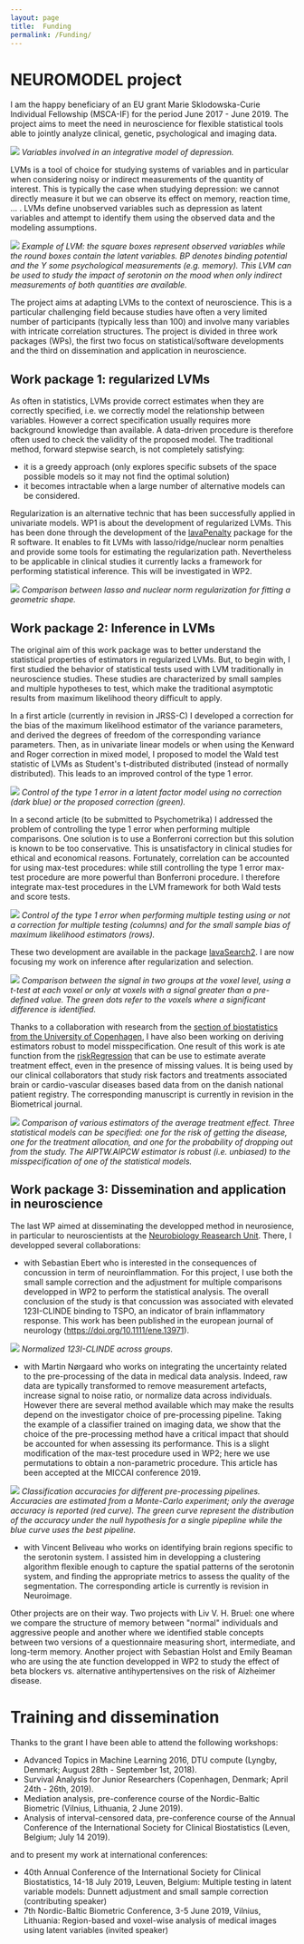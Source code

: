 ```yaml
---
layout: page
title:  Funding
permalink: /Funding/
---
```


# NEUROMODEL project

I am the happy beneficiary of an EU grant Marie Sklodowska-Curie
Individual Fellowship (MSCA-IF) for the period June 2017 -
June 2019. The project aims to meet the need in neuroscience for
flexible statistical tools able to jointly analyze clinical, genetic,
psychological and imaging data.

![](https://bozenne.github.io/img/NEUROMODEL-NeuroscienceData.png)
*Variables involved in an integrative model of depression.*

LVMs is a tool of choice for studying systems of variables and in
particular when considering noisy or indirect measurements of the
quantity of interest. This is typically the case when studying
depression: we cannot directly measure it but we can observe its
effect on memory, reaction time, ... . LVMs define unobserved
variables such as depression as latent variables and attempt to
identify them using the observed data and the modeling assumptions.

![](https://bozenne.github.io/img/NEUROMODEL-LVM.png)
*Example of LVM: the square boxes represent observed variables while the round boxes contain the latent variables. BP denotes binding potential and the Y some psychological measurements (e.g. memory). This LVM can be used to study the impact of serotonin on the mood when only indirect measurements of both quantities are available.*

The project aims at adapting LVMs to the context of neuroscience. This
is a particular challenging field because studies have often a very
limited number of participants (typically less than 100) and involve
many variables with intricate correlation structures. The project is
divided in three work packages (WPs), the first two focus on
statistical/software developments and the third on dissemination and
application in neuroscience.

## Work package 1: regularized LVMs

As often in statistics, LVMs provide correct estimates when they are
  correctly specified, i.e. we correctly model the relationship
  between variables. However a correct specification usually requires
  more background knowledge than available. A data-driven procedure is
  therefore often used to check the validity of the proposed
  model. The traditional method, forward stepwise search, is not
  completely satisfying:
  - it is a greedy approach (only explores specific subsets of the
  space possible models so it may not find the optimal solution)
  - it becomes intractable when a large number of alternative models
    can be considered.
	
Regularization is an alternative technic that has been successfully
    applied in univariate models. WP1 is about the development of
    regularized LVMs. This has been done through the development of
    the [lavaPenalty](https://github.com/bozenne/lavaPenalty) package
    for the R software. It enables to fit LVMs with
    lasso/ridge/nuclear norm penalties and provide some tools for
    estimating the regularization path. Nevertheless to be applicable
    in clinical studies it currently lacks a framework for performing
    statistical inference. This will be investigated in WP2.

![](https://bozenne.github.io/img/NEUROMODEL-nuclear.png) 
*Comparison
between lasso and nuclear norm regularization for fitting a geometric
shape.*

## Work package 2: Inference in LVMs

The original aim of this work package was to better understand the
statistical properties of estimators in regularized LVMs. But, to
begin with, I first studied the behavior of statistical tests used
with LVM traditionally in neuroscience studies. These studies are characterized by
small samples and multiple hypotheses to test, which make the
traditional asymptotic results from maximum likelihood theory
difficult to apply.

In a first article (currently in revision in JRSS-C) I developed a
correction for the bias of the maximum likelihood estimator of the
variance parameters, and derived the degrees of freedom of the
corresponding variance parameters. Then, as in univariate linear
models or when using the Kenward and Roger correction in mixed model,
I proposed to model the Wald test statistic of LVMs as Student's
t-distributed distributed (instead of normally distributed). This
leads to an improved control of the type 1 error.

![](https://bozenne.github.io/img/NEUROMODEL-ssc.png) 
*Control of the
type 1 error in a latent factor model using no correction (dark blue)
or the proposed correction (green).*

In a second article (to be submitted to Psychometrika) I addressed the
problem of controlling the type 1 error when performing multiple
comparisons. One solution is to use a Bonferroni correction but this
solution is known to be too conservative. This is unsatisfactory in
clinical studies for ethical and economical reasons. Fortunately,
correlation can be accounted for using max-test procedures: while
still controlling the type 1 error max-test procedure are more
powerful than Bonferroni procedure. I therefore integrate max-test
procedures in the LVM framework for both Wald tests and score tests.

![](https://bozenne.github.io/img/NEUROMODEL-maxProc.png) *Control of
the type 1 error when performing multiple testing using or not a
correction for multiple testing (columns) and for the small sample
bias of maximum likelihood estimators (rows).*

These two development are available in the package
[lavaSearch2](https://github.com/bozenne/lavaSearch2). I are now
focusing my work on inference after regularization and selection.

![](https://bozenne.github.io/img/NEUROMODEL-postSelection.png)
*Comparison between the signal in two groups at the voxel level, using
a t-test at each voxel or only at voxels with a signal greater than a
pre-defined value. The green dots refer to the voxels where a significant
difference is identified.*

Thanks to a collaboration with research from the [section of
biostatistics from the University of
Copenhagen](https://biostat.ku.dk/), I have also been working on
deriving estimators robust to model misspecification. One result of
this work is ate function from the
[riskRegression](https://github.com/tagteam/riskRegression) that can
be use to estimate averate treatment effect, even in the presence of
missing values. It is being used by our clinical collaborators that
study risk factors and treatments associated brain or cardio-vascular
diseases based data from on the danish national patient registry. The
corresponding manuscript is currently in revision in the Biometrical
journal.

![](https://bozenne.github.io/img/NEUROMODEL-doubleRobust.png)
*Comparison of various estimators of the average treatment
effect. Three statistical models can be specified: one for the risk of
getting the disease, one for the treatment allocation, and one for the
probability of dropping out from the study. The AIPTW.AIPCW estimator
is robust (i.e. unbiased) to the misspecification of one of the statistical
models.*

## Work package 3: Dissemination and application in neuroscience

The last WP aimed at disseminating the developped method in
neurosience, in particular to neuroscientists at the [Neurobiology
Reasearch Unit](https://nru.dk/). There, I developped several collaborations:
- with Sebastian Ebert who is interested in the consequences of
  concussion in term of neuroinflammation. For this project, I use
  both the small sample correction and the adjustment for multiple
  comparisons developped in WP2 to perform the statistical
  analysis. The overall conclusion of the study is that concussion was
  associated with elevated 123I-CLINDE binding to TSPO, an indicator
  of brain inflammatory response. This work has been published in the
  european journal of neurology (https://doi.org/10.1111/ene.13971).

![](https://bozenne.github.io/img/NEUROMODEL-TSPO.png)
*Normalized 123I-CLINDE across groups.*

- with Martin Nørgaard who works on integrating the uncertainty
  related to the pre-processing of the data in medical data
  analysis. Indeed, raw data are typically transformed to remove
  measurement artefacts, increase signal to noise ratio, or normalize
  data across individuals. However there are several method available
  which may make the results depend on the investigator choice of
  pre-processing pipeline. Taking the example of a classifier trained
  on imaging data, we show that the choice of the pre-processing
  method have a critical impact that should be accounted for when
  assessing its performance. This is a slight modification of the
  max-test procedure used in WP2; here we use permutations to obtain a
  non-parametric procedure. This article has been accepted at the
  MICCAI conference 2019.

![](https://bozenne.github.io/img/NEUROMODEL-maxperm.png)
*Classification accuracies for different pre-processing
pipelines. Accuracies are estimated from a Monte-Carlo experiment;
only the average accuracy is reported (red curve). The green curve
represent the distribution of the accuracy under the null hypothesis
for a single pipepline while the blue curve uses the best pipeline.*

- with Vincent Beliveau who works on identifying brain regions
  specific to the serotonin system. I assisted him in developping a
  clustering algorithm flexible enough to capture the spatial patterns
  of the serotonin system, and finding the appropriate metrics to
  assess the quality of the segmentation. The corresponding article is
  currently is revision in Neuroimage.

Other projects are on their way. Two projects with Liv V. H. Bruel:
one where we compare the structure of memory between "normal"
individuals and aggressive people and another where we identified stable
concepts between two versions of a questionnaire measuring short,
intermediate, and long-term memory. Another project with Sebastian
Holst and Emily Beaman who are using the ate function developped in
WP2 to study the effect of beta blockers vs. alternative
antihypertensives on the risk of Alzheimer disease.


# Training and dissemination

 Thanks to the grant I have been able to attend the following workshops:
- Advanced Topics in Machine Learning 2016, DTU compute (Lyngby,
  Denmark; August 28th - September 1st, 2018).
- Survival Analysis for Junior Researchers (Copenhagen, Denmark; April
  24th - 26th, 2019).
- Mediation analysis, pre-conference course of the Nordic-Baltic
  Biometric (Vilnius, Lithuania, 2 June 2019).
- Analysis of interval-censored data, pre-conference course of the
  Annual Conference of the International Society for Clinical
  Biostatistics (Leven, Belgium; July 14 2019).

 and to present my work at international conferences:
- 40th Annual Conference of the International Society for Clinical
  Biostatistics, 14-18 July 2019, Leuven, Belgium: Multiple testing in
  latent variable models: Dunnett adjustment and small sample
  correction (contributing speaker)
- 7th Nordic-Baltic Biometric Conference, 3-5 June 2019, Vilnius,
  Lithuania: Region-based and voxel-wise analysis of medical images
  using latent variables (invited speaker)
